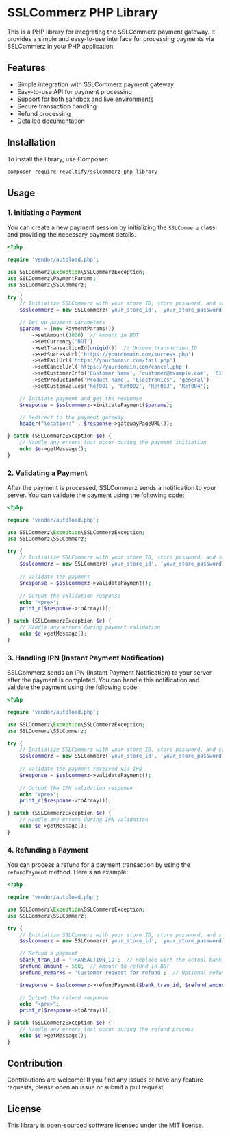 # SSLCommerz PHP Library

This is a PHP library for integrating the SSLCommerz payment gateway. It provides a simple and easy-to-use interface for processing payments via SSLCommerz in your PHP application.

## Features

- Simple integration with SSLCommerz payment gateway
- Easy-to-use API for payment processing
- Support for both sandbox and live environments
- Secure transaction handling
- Refund processing
- Detailed documentation

## Installation

To install the library, use Composer:

```bash
composer require revoltify/sslcommerz-php-library
```

## Usage

### 1. Initiating a Payment

You can create a new payment session by initializing the `SSLCommerz` class and providing the necessary payment details.

```php
<?php

require 'vendor/autoload.php';

use SSLCommerz\Exception\SSLCommerzException;
use SSLCommerz\PaymentParams;
use SSLCommerz\SSLCommerz;

try {
    // Initialize SSLCommerz with your store ID, store password, and sandbox mode
    $sslcommerz = new SSLCommerz('your_store_id', 'your_store_password', true);

    // Set up payment parameters
    $params = (new PaymentParams())
        ->setAmount(1000)  // Amount in BDT
        ->setCurrency('BDT')
        ->setTransactionId(uniqid())  // Unique transaction ID
        ->setSuccessUrl('https://yourdomain.com/success.php')
        ->setFailUrl('https://yourdomain.com/fail.php')
        ->setCancelUrl('https://yourdomain.com/cancel.php')
        ->setCustomerInfo('Customer Name', 'customer@example.com', '01700000000', 'Customer Address', 'Dhaka', 'Bangladesh')
        ->setProductInfo('Product Name', 'Electronics', 'general')
        ->setCustomValues('Ref001', 'Ref002', 'Ref003', 'Ref004');

    // Initiate payment and get the response
    $response = $sslcommerz->initiatePayment($params);

    // Redirect to the payment gateway
    header("location:" . $response->gatewayPageURL());

} catch (SSLCommerzException $e) {
    // Handle any errors that occur during the payment initiation
    echo $e->getMessage();
}
```

### 2. Validating a Payment

After the payment is processed, SSLCommerz sends a notification to your server. You can validate the payment using the following code:

```php
<?php

require 'vendor/autoload.php';

use SSLCommerz\Exception\SSLCommerzException;
use SSLCommerz\SSLCommerz;

try {
    // Initialize SSLCommerz with your store ID, store password, and sandbox mode
    $sslcommerz = new SSLCommerz('your_store_id', 'your_store_password', true);
    
    // Validate the payment
    $response = $sslcommerz->validatePayment();
    
    // Output the validation response
    echo "<pre>";
    print_r($response->toArray());

} catch (SSLCommerzException $e) {
    // Handle any errors during payment validation
    echo $e->getMessage();
}
```

### 3. Handling IPN (Instant Payment Notification)

SSLCommerz sends an IPN (Instant Payment Notification) to your server after the payment is completed. You can handle this notification and validate the payment using the following code:

```php
<?php

require 'vendor/autoload.php';

use SSLCommerz\Exception\SSLCommerzException;
use SSLCommerz\SSLCommerz;

try {
    // Initialize SSLCommerz with your store ID, store password, and sandbox mode
    $sslcommerz = new SSLCommerz('your_store_id', 'your_store_password', true);
    
    // Validate the payment received via IPN
    $response = $sslcommerz->validatePayment();
    
    // Output the IPN validation response
    echo "<pre>";
    print_r($response->toArray());

} catch (SSLCommerzException $e) {
    // Handle any errors during IPN validation
    echo $e->getMessage();
}
```


### 4. Refunding a Payment

You can process a refund for a payment transaction by using the `refundPayment` method. Here's an example:

```php
<?php

require 'vendor/autoload.php';

use SSLCommerz\Exception\SSLCommerzException;
use SSLCommerz\SSLCommerz;

try {
    // Initialize SSLCommerz with your store ID, store password, and sandbox mode
    $sslcommerz = new SSLCommerz('your_store_id', 'your_store_password', true);

    // Refund a payment
    $bank_tran_id = 'TRANSACTION_ID';  // Replace with the actual bank_tran_id
    $refund_amount = 500;  // Amount to refund in BDT
    $refund_remarks = 'Customer request for refund';  // Optional refund remarks

    $response = $sslcommerz->refundPayment($bank_tran_id, $refund_amount, $refund_remarks);
    
    // Output the refund response
    echo "<pre>";
    print_r($response->toArray());

} catch (SSLCommerzException $e) {
    // Handle any errors that occur during the refund process
    echo $e->getMessage();
}
```

## Contribution

Contributions are welcome! If you find any issues or have any feature requests, please open an issue or submit a pull request.

## License

This library is open-sourced software licensed under the MIT license.